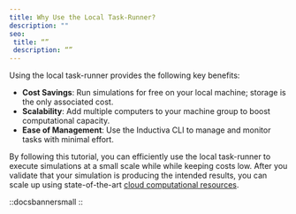 ```yaml
---
title: Why Use the Local Task-Runner?
description: ""
seo:
 title: “”
 description: “”
---
```


Using the local task-runner provides the following key benefits:
- **Cost Savings**: Run simulations for free on your local machine; storage is the only associated cost.
- **Scalability**: Add multiple computers to your machine group to boost computational capacity.
- **Ease of Management**: Use the Inductiva CLI to manage and monitor tasks with minimal effort.

By following this tutorial, you can efficiently use the local task-runner to execute simulations at a small scale while while 
keeping costs low. After you validate that your simulation is producing the intended results, you can scale up using 
state-of-the-art [cloud computational resources](https://cloud.google.com/compute/docs/machine-resource).

::docsbannersmall
::
